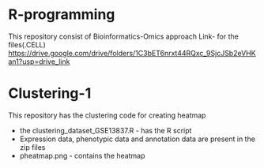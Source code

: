 # R-programming
This repository consist of Bioinformatics-Omics approach
Link- for the files(.CELL) https://drive.google.com/drive/folders/1C3bET6nrxt44RQxc_9SjcJSb2eVHKan1?usp=drive_link


# Clustering-1
This repository has the clustering code for creating heatmap
- the clustering_dataset_GSE13837.R     - has the R script
- Expression data, phenotypic data and annotation data are present in the zip files
- pheatmap.png - contains the heatmap

